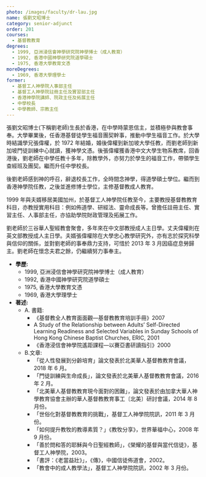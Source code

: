 ```yaml
---
photo: /images/faculty/dr-lau.jpg
name: 張劉文昭博士
category: senior-adjunct
order: 201
courses:
  - 基督教教育
degrees:
  - 1999, 亞洲浸信會神學研究院神學博士（成人教育）
  - 1992, 香港中國神學研究院道學碩士
  - 1975, 香港大學教育文憑
moreDegrees:
  - 1969, 香港大學理學士
former:
  - 基督工人神學院人事部主任
  - 基督工人神學院註冊主任及實習部主任
  - 香港神學院講師、院政主任及拓展主任
  - 中學校長
  - 中學教師、宗教主任
---
```


張劉文昭博士(下稱劉老師)生長於香港，在中學時蒙恩信主，並積極參與教會事奉。大學畢業後，任香港基督徒學生福音團契幹事，推動中學生福音工作。於大學時結識學兄張偉權，於 1972 年結婚，婚後偉權到新加坡大學任教，而劉老師到新加坡門徒訓練中心就讀，獲神學文憑。後張偉權獲香港中文大學生物系教席，回香港後，劉老師在中學任教十多年，除教學外，亦努力於學生的福音工作，帶領學生查經班及團契。繼而升任中學校長。

後劉老師感到神的呼召，辭退校長工作，全時間念神學，得道學碩士學位。繼而到香港神學院任教，之後並進修博士學位，主修基督教成人教育。

1999 年與夫婿移居美國加州，於基督工人神學院任教至今，主要教授基督教教育科目，亦教授實用科目：例如佈道學、研經法、靈命成長等。曾擔任註冊主任、實習主任、人事部主任，亦協助學院財政管理及拓展工作。

劉老師於三谷華人聖經教會聚會，多年來在中文部教授成人主日學。丈夫偉權則在英文部教授成人主日學。夫婿張偉權除在大學忠心教學研究外，亦有志於探究科學與信仰的關係，並對劉老師的事奉鼎力支持，可惜於 2013 年 3 月因癌症息勞歸主。劉老師在懷念夫君之餘，仍繼續努力事奉主。

- **學歷:**
  - 1999, 亞洲浸信會神學研究院神學博士（成人教育）
  - 1992, 香港中國神學研究院道學碩士
  - 1975, 香港大學教育文憑
  - 1969, 香港大學理學士
- **著述:**
  - A. 書籍:
    - 《基督教全人教育面面觀—基督教教育培訓手冊》2007
    - A Study of the Relationship between Adults’ Self-Directed Learning Readiness and Selected Variables in Sunday Schools of Hong Kong Chinese Baptist Churches, ERIC, 2001
    - 《香港浸信會神學院遙距課程—以賽亞書研讀指引》2000
  - B.文章:
    - 「從人性發展到分齡培育」論文發表於北美華人基督教教育會議，2018 年 6 月。
    - 「門徒訓練與生命成長」，論文發表於北美華人基督教教育會議，2016 年 2 月。
    - 「北美華人基督教教育現今面對的困難」，論文發表於由加拿大華人神學教育協會主辦的華人基督教教育事工〔北美〕研討會議，2014 年 8 月份。
    - 「世俗化對基督教教育的挑戰」，基督工人神學院院訊，2011 年 3 月份。
    - 「如何提升教牧的教導素質？」《教牧分享》，世界華福中心，2008 年 9 月份。
    - 「善於問和答的耶穌與今日聖經教師」，《榮耀的基督與當代信徒》，基督工人神學院，2003。
    - 「書評：《老當益壯》」，《傳》，中國信徒佈道會，2002。
    - 「教會中的成人教學法」，基督工人神學院院訊，2002 年 3 月份。
